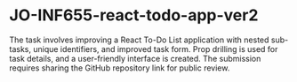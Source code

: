 # JO-INF655-react-todo-app-ver2
The task involves improving a React To-Do List application with nested sub-tasks, unique identifiers, and improved task form. Prop drilling is used for task details, and a user-friendly interface is created. The submission requires sharing the GitHub repository link for public review.
